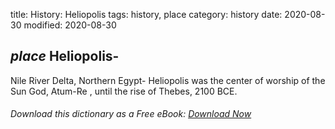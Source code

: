 title: History: Heliopolis
tags: history, place
category: history
date: 2020-08-30
modified: 2020-08-30

## _place_ Heliopolis-
Nile River Delta, Northern Egypt-
Heliopolis was
the center of worship of the Sun God, Atum-Re
, until the rise of
Thebes, 2100 BCE.


###### Download *this* dictionary as a Free eBook: [Download Now]({static}static/SerfHistoryDictionary.pdf)

